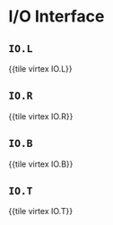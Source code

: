 # I/O Interface


## `IO.L`

{{tile virtex IO.L}}


## `IO.R`

{{tile virtex IO.R}}


## `IO.B`

{{tile virtex IO.B}}


## `IO.T`

{{tile virtex IO.T}}
